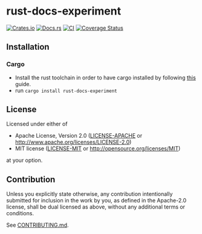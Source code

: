 # rust-docs-experiment

[![Crates.io](https://img.shields.io/crates/v/rust-docs-experiment.svg)](https://crates.io/crates/rust-docs-experiment)
[![Docs.rs](https://docs.rs/rust-docs-experiment/badge.svg)](https://docs.rs/rust-docs-experiment)
[![CI](https://github.com/MarcoIeni/rust-docs-experiment/workflows/Continuous%20Integration/badge.svg)](https://github.com/MarcoIeni/rust-docs-experiment/actions)
[![Coverage Status](https://coveralls.io/repos/github/MarcoIeni/rust-docs-experiment/badge.svg?branch=master)](https://coveralls.io/github/MarcoIeni/rust-docs-experiment?branch=master)

## Installation

### Cargo

* Install the rust toolchain in order to have cargo installed by following
  [this](https://www.rust-lang.org/tools/install) guide.
* run `cargo install rust-docs-experiment`

## License

Licensed under either of

 * Apache License, Version 2.0
   ([LICENSE-APACHE](LICENSE-APACHE) or http://www.apache.org/licenses/LICENSE-2.0)
 * MIT license
   ([LICENSE-MIT](LICENSE-MIT) or http://opensource.org/licenses/MIT)

at your option.

## Contribution

Unless you explicitly state otherwise, any contribution intentionally submitted
for inclusion in the work by you, as defined in the Apache-2.0 license, shall be
dual licensed as above, without any additional terms or conditions.

See [CONTRIBUTING.md](CONTRIBUTING.md).
